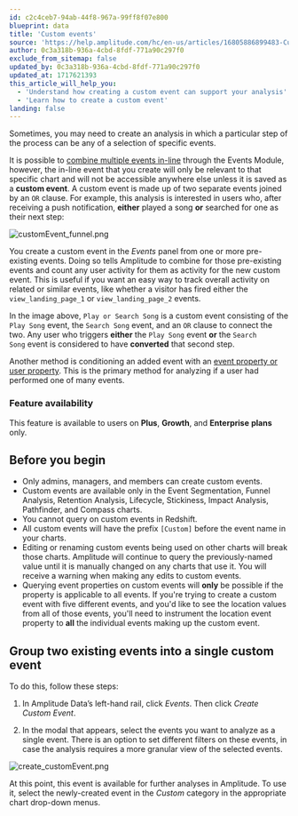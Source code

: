 ```yaml
---
id: c2c4ceb7-94ab-44f8-967a-99ff8f07e800
blueprint: data
title: 'Custom events'
source: 'https://help.amplitude.com/hc/en-us/articles/16805886899483-Custom-events'
author: 0c3a318b-936a-4cbd-8fdf-771a90c297f0
exclude_from_sitemap: false
updated_by: 0c3a318b-936a-4cbd-8fdf-771a90c297f0
updated_at: 1717621393
this_article_will_help_you:
  - 'Understand how creating a custom event can support your analysis'
  - 'Learn how to create a custom event'
landing: false
---
```

Sometimes, you may need to create an analysis in which a particular step of the process can be any of a selection of specific events. 

It is possible to [combine multiple events in-line](/docs/analytics/charts/event-segmentation/event-segmentation-in-line-events) through the Events Module, however, the in-line event that you create will only be relevant to that specific chart and will not be accessible anywhere else unless it is saved as a **custom event**. A custom event is made up of two separate events joined by an `OR` clause. For example, this analysis is interested in users who, after receiving a push notification, **either** played a song **or** searched for one as their next step: 

![customEvent_funnel.png](/docs/output/img/data/customevent-funnel-png.png)

You create a custom event in the *Events* panel from one or more pre-existing events. Doing so tells Amplitude to combine for those pre-existing events and count any user activity for them as activity for the new custom event. This is useful if you want an easy way to track overall activity on related or similar events, like whether a visitor has fired either the `view_landing_page_1` or `view_landing_page_2` events.

In the image above, `Play or Search Song` is a custom event consisting of the `Play Song` event, the `Search Song` event, and an `OR` clause to connect the two. Any user who triggers **either** the `Play Song` event **or** the `Search Song` event is considered to have **converted** that second step.

Another method is conditioning an added event with an [event property or user property](/docs/data/user-properties-and-events). This is the primary method for analyzing if a user had performed one of many events.

### Feature availability

This feature is available to users on **Plus**, **Growth**, and **Enterprise** **plans** only.

## Before you begin

* Only admins, managers, and members can create custom events.
* Custom events are available only in the Event Segmentation, Funnel Analysis, Retention Analysis, Lifecycle, Stickiness, Impact Analysis, Pathfinder, and Compass charts.
* You cannot query on custom events in Redshift.
* All custom events will have the prefix `[Custom]` before the event name in your charts.
* Editing or renaming custom events being used on other charts will break those charts. Amplitude will continue to query the previously-named value until it is manually changed on any charts that use it. You will receive a warning when making any edits to custom events.
* Querying event properties on custom events will **only** be possible if the property is applicable to all events. If you're trying to create a custom event with five different events, and you'd like to see the location values from all of those events, you'll need to instrument the location event property to **all** the individual events making up the custom event.

## Group two existing events into a single custom event

To do this, follow these steps:

1. In Amplitude Data’s left-hand rail, click *Events*. Then click *Create Custom Event*.

2. In the modal that appears, select the events you want to analyze as a single event. There is an option to set different filters on these events, in case the analysis requires a more granular view of the selected events.

![create_customEvent.png](/docs/output/img/data/create-customevent-png.png)

At this point, this event is available for further analyses in Amplitude. To use it, select the newly-created event in the *Custom* category in the appropriate chart drop-down menus.